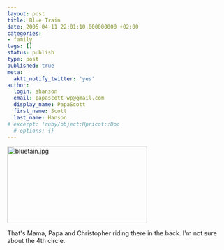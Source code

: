 ```yaml
---
layout: post
title: Blue Train
date: 2005-04-11 22:01:10.000000000 +02:00
categories:
- family
tags: []
status: publish
type: post
published: true
meta:
  aktt_notify_twitter: 'yes'
author:
  login: shanson
  email: papascott-wp@gmail.com
  display_name: PapaScott
  first_name: Scott
  last_name: Hanson
# excerpt: !ruby/object:Hpricot::Doc
  # options: {}
---
```

<p><img alt="bluetain.jpg" src="http://www.papascott.de/wordpress/wp-content/uploads/2005/04/bluetain.jpg" width="320" height="176" /></p>
<p>That's Mama, Papa and Christopher riding there in the back. I'm not sure about the 4th circle.</p>

